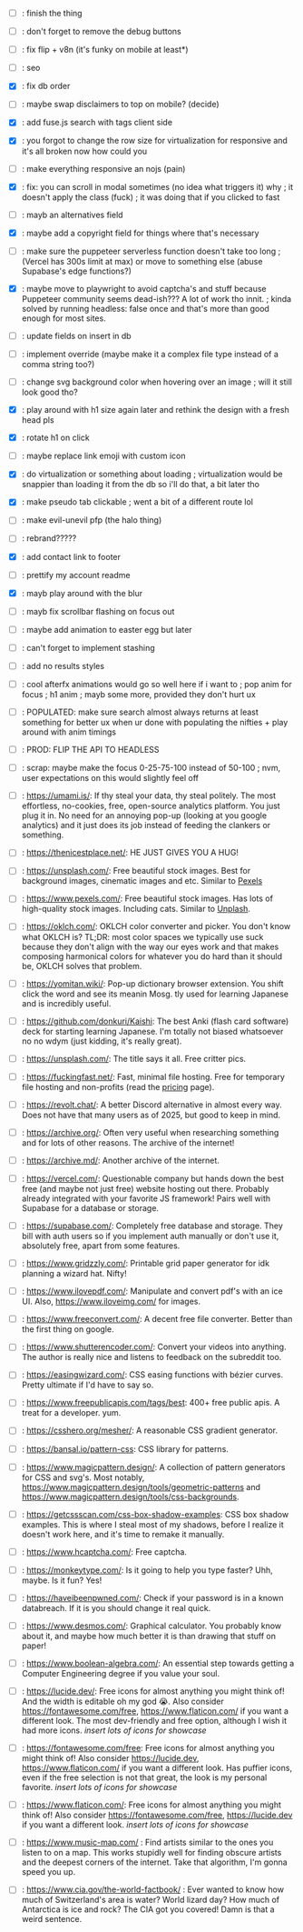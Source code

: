 - [ ] : finish the thing
- [ ] : don't forget to remove the debug buttons
- [ ] : fix flip + v8n (it's funky on mobile at least*)   
- [ ] : seo
- [x] : fix db order
- [ ] : maybe swap disclaimers to top on mobile? (decide)
- [x] : add fuse.js search with tags client side
- [x] : you forgot to change the row size for virtualization for responsive and it's all broken now how could you
- [ ] : make everything responsive an nojs (pain)
- [x] : fix: you can scroll in modal sometimes (no idea what triggers it) why ; it doesn't apply the class (fuck) ; it was doing that if you clicked to fast
- [ ] : mayb an alternatives field
- [x] : maybe add a copyright field for things where that's necessary
- [ ] : make sure the puppeteer serverless function doesn't take too long ; (Vercel has 300s limit at max) or move to something else (abuse Supabase's edge functions?)
- [x] : maybe move to playwright to avoid captcha's and stuff because Puppeteer community seems dead-ish??? A lot of work tho innit. 
      ; kinda solved by running headless: false once and that's more than good enough for most sites.
- [ ] : update fields on insert in db
- [ ] : implement override (maybe make it a complex file type instead of a comma string too?)
- [ ] : change svg background color when hovering over an image
      ; will it still look good tho?
- [x] : play around with h1 size again later and rethink the design with a fresh head pls
- [x] : rotate h1 on click
- [ ] : maybe replace link emoji with custom icon
- [x] : do virtualization or something about loading ; virtualization would be snappier than loading it from the db so i'll do that, a bit later tho
- [x] : make pseudo tab clickable ; went a bit of a different route lol
- [ ] : make evil-unevil pfp (the halo thing)
- [ ] : rebrand?????
- [x] : add contact link to footer
- [ ] : prettify my account readme
- [x] : mayb play around with the blur
- [ ] : mayb fix scrollbar flashing on focus out
- [ ] : maybe add animation to easter egg but later
- [ ] : can't forget to implement stashing
- [ ] : add no results styles
- [ ] : cool afterfx animations would go so well here if i want to 
      ; pop anim for focus
      ; h1 anim 
      ; mayb some more, provided they don't hurt ux

- [ ] : POPULATED: make sure search almost always returns at least something for better ux when ur done with populating the nifties + play around with anim timings
- [ ] : PROD: FLIP THE API TO HEADLESS

- [ ] : scrap: maybe make the focus 0-25-75-100 instead of 50-100 ; nvm, user expectations on this would slightly feel off

- [ ] : https://umami.is/: If thy steal your data, thy steal politely. The most effortless, no-cookies, free, open-source analytics platform. You just plug it in. No need for an annoying pop-up (looking at you google analytics) and it just does its job instead of feeding the clankers or something.
- [ ] : https://thenicestplace.net/: HE JUST GIVES YOU A HUG!
- [ ] : https://unsplash.com/: Free beautiful stock images. Best for background images, cinematic images and etc. Similar to [Pexels](https://www.pexels.com/)
- [ ] : https://www.pexels.com/: Free beautiful stock images. Has lots of high-quality stock images. Including cats. Similar to [Unplash](https://unsplash.com/).
- [ ] : https://oklch.com/: OKLCH color converter and picker. You don't know what OKLCH is? TL;DR: most color spaces we typically use suck because they don't align with the way our eyes work and that makes composing harmonical colors for whatever you do hard than it should be, OKLCH solves that problem.
- [ ] : https://yomitan.wiki/: Pop-up dictionary browser extension. You shift click the word and see its meanin Mosg. tly used for learning Japanese and is incredibly useful.
- [ ] : https://github.com/donkuri/Kaishi: The best Anki (flash card software) deck for starting learning Japanese. I'm totally not biased whatsoever no no wdym (just kidding, it's really great).
- [ ] : https://unsplash.com/: The title says it all. Free critter pics.
- [ ] : https://fuckingfast.net/: Fast, minimal file hosting. Free for temporary file hosting and non-profits (read the [pricing](https://fuckingfast.net/pricing) page). 
- [ ] : https://revolt.chat/: A better Discord alternative in almost every way. Does not have that many users as of 2025, but good to keep in mind.
- [ ] : https://archive.org/: Often very useful when researching something and for lots of other reasons. The archive of the internet!
- [ ] : https://archive.md/: Another archive of the internet.
- [ ] : https://vercel.com/: Questionable company but hands down the best free (and maybe not just free) website hosting out there. Probably already integrated with your favorite JS framework! Pairs well with Supabase for a database or storage.
- [ ] : https://supabase.com/: Completely free database and storage. They bill with auth users so if you implement auth manually or don't use it, absolutely free, apart from some features.
- [ ] : https://www.gridzzly.com/: Printable grid paper generator for idk planning a wizard hat. Nifty!
- [ ] : https://www.ilovepdf.com/: Manipulate and convert pdf's with an ice UI. Also, https://www.iloveimg.com/ for images.
- [ ] : https://www.freeconvert.com/: A decent free file converter. Better than the first thing on google.
- [ ] : https://www.shutterencoder.com/: Convert your videos into anything. The author is really nice and listens to feedback on the subreddit too.
- [ ] : https://easingwizard.com/: CSS easing functions with bézier curves. Pretty ultimate if I'd have to say so.
- [ ] : https://www.freepublicapis.com/tags/best: 400+ free public apis. A treat for a developer. yum.
- [ ] : https://csshero.org/mesher/: A reasonable CSS gradient generator.
- [ ] : https://bansal.io/pattern-css: CSS library for patterns.
- [ ] : https://www.magicpattern.design/: A collection of pattern generators for CSS and svg's. Most notably, https://www.magicpattern.design/tools/geometric-patterns and https://www.magicpattern.design/tools/css-backgrounds. 
- [ ] : https://getcssscan.com/css-box-shadow-examples: CSS box shadow examples. This is where I steal most of my shadows, before I realize it doesn't work here, and it's time to remake it manually. 
- [ ] : https://www.hcaptcha.com/: Free captcha.
- [ ] : https://monkeytype.com/: Is it going to help you type faster? Uhh, maybe. Is it fun? Yes!
- [ ] : https://haveibeenpwned.com/: Check if your password is in a known databreach. If it is you should change it real quick.
- [ ] : https://www.desmos.com/: Graphical calculator. You probably know about it, and maybe how much better it is than drawing that stuff on paper!
- [ ] : https://www.boolean-algebra.com/: An essential step towards getting a Computer Engineering degree if you value your soul.
- [ ] : https://lucide.dev/: Free icons for almost anything you might think of! And the width is editable oh my god 😭. Also consider https://fontawesome.com/free, https://www.flaticon.com/ if you want a different look. The most dev-friendly and free option, although I wish it had more icons. *insert lots of icons for showcase*
- [ ] : https://fontawesome.com/free: Free icons for almost anything you might think of! Also consider https://lucide.dev, https://www.flaticon.com/ if you want a different look. Has puffier icons, even if the free selection is not that great, the look is my personal favorite. *insert lots of icons for showcase*
- [ ] : https://www.flaticon.com/: Free icons for almost anything you might think of! Also consider https://fontawesome.com/free, https://lucide.dev if you want a different look. *insert lots of icons for showcase*
- [ ] : https://www.music-map.com/ : Find artists similar to the ones you listen to on a map. This works stupidly well for finding obscure artists and the deepest corners of the internet. Take that algorithm, I'm gonna speed you up.
- [ ] : https://www.cia.gov/the-world-factbook/ : Ever wanted to know how much of Switzerland's area is water? World lizard day? How much of Antarctica is ice and rock? The CIA got you covered! Damn is that a weird sentence.